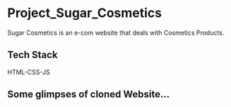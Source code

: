 # Project_Sugar_Cosmetics
Sugar Cosmetics is an e-com website that deals with Cosmetics Products.
## Tech Stack
HTML-CSS-JS
## Some glimpses of cloned Website...
